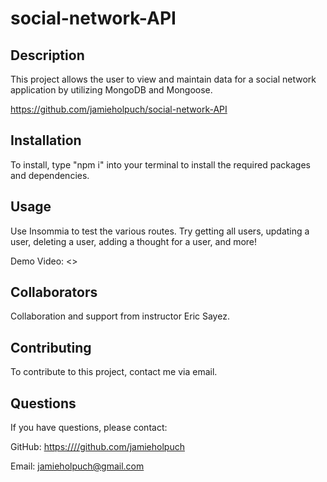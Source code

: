 # social-network-API

 ## Description
  This project allows the user to view and maintain data for a social network application by utilizing MongoDB and Mongoose.  

  <https://github.com/jamieholpuch/social-network-API>
  
  ## Installation 
  To install, type "npm i" into your terminal to install the required packages and dependencies. 
  
  ## Usage
  Use Insommia to test the various routes. Try getting all users, updating a user, deleting a user, adding a thought for a user, and more!  

  Demo Video: <>

  ## Collaborators
  Collaboration and support from instructor Eric Sayez.
  
  ## Contributing
  To contribute to this project, contact me via email. 
  
  ## Questions 
  If you have questions, please contact:
  
  GitHub: <https:////github.com/jamieholpuch>
  
  Email: jamieholpuch@gmail.com